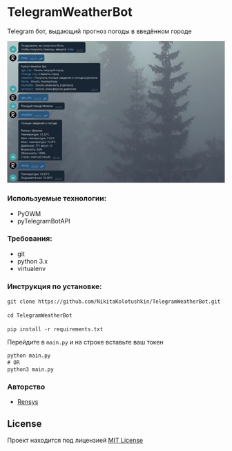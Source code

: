 # TelegramWeatherBot 
Telegram бот, выдающий прогноз погоды в введённом городе

![Screenshot](img/Screenshot.png)

### Используемые технологии:
+ PyOWM
+ pyTelegramBotAPI

### Требования:
+ git
+ python 3.x
+ virtualenv

### Инструкция по установке:
```shell
git clone https://github.com/NikitaKolotushkin/TelegramWeatherBot.git

cd TelegramWeatherBot

pip install -r requirements.txt
```

Перейдите в ```main.py``` и на строке вставьте ваш токен
```shell
python main.py
# OR
python3 main.py
```

### Авторство
+ [Rensys](https://github.com/NikitaKolotushkin)

## License
Проект находится под лицензией [MIT License](LICENSE)
